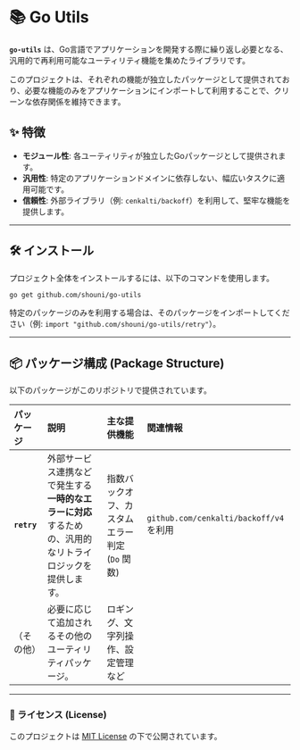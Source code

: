 # 📚 Go Utils

**`go-utils`** は、Go言語でアプリケーションを開発する際に繰り返し必要となる、汎用的で再利用可能なユーティリティ機能を集めたライブラリです。

このプロジェクトは、それぞれの機能が独立したパッケージとして提供されており、必要な機能のみをアプリケーションにインポートして利用することで、クリーンな依存関係を維持できます。

## ✨ 特徴

  * **モジュール性**: 各ユーティリティが独立したGoパッケージとして提供されます。
  * **汎用性**: 特定のアプリケーションドメインに依存しない、幅広いタスクに適用可能です。
  * **信頼性**: 外部ライブラリ（例: `cenkalti/backoff`）を利用して、堅牢な機能を提供します。

-----

## 🛠️ インストール

プロジェクト全体をインストールするには、以下のコマンドを使用します。

```bash
go get github.com/shouni/go-utils
```

特定のパッケージのみを利用する場合は、そのパッケージをインポートしてください（例: `import "github.com/shouni/go-utils/retry"`）。

-----

## 📦 パッケージ構成 (Package Structure)

以下のパッケージがこのリポジトリで提供されています。

| パッケージ | 説明 | 主な提供機能 | 関連情報 |
| :--- | :--- | :--- | :--- |
| **`retry`** | 外部サービス連携などで発生する**一時的なエラーに対応**するための、汎用的なリトライロジックを提供します。 | 指数バックオフ、カスタムエラー判定 (`Do` 関数) | `github.com/cenkalti/backoff/v4` を利用 |
| （その他） | 必要に応じて追加されるその他のユーティリティパッケージ。 | ロギング、文字列操作、設定管理など | |


-----


### 📜 ライセンス (License)

このプロジェクトは [MIT License](https://opensource.org/licenses/MIT) の下で公開されています。
